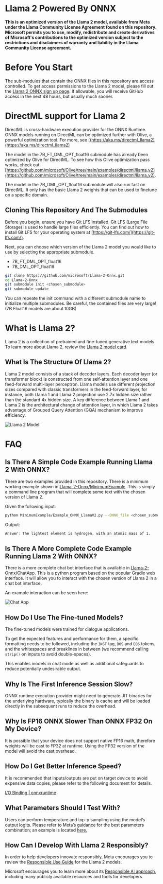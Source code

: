 # **Llama 2 Powered By ONNX**

**This is an optimized version of the Llama 2 model, available from Meta under the Llama Community License Agreement found on this repository. Microsoft permits you to use, modify, redistribute and create derivatives of Microsoft's contributions to the optimized version subject to the restrictions and disclaimers of warranty and liability in the Llama Community License agreement.**

# **Before You Start**
The sub-modules that contain the ONNX files in this repository are access controlled.
To get access permissions to the Llama 2 model, please fill out the [Llama 2 ONNX sign up page](https://github.com/llama2-onnx/signup). If allowable, you will receive GitHub access in the next 48 hours, but usually much sooner.

# **DirectML support for Llama 2**
DirectML is cross-hardware execution provider for the ONNX Runtime. ONNX models running on DirectML can be optimized further with Olive, a powerful optimization tool. For more, see
[(https://aka.ms/directml_llama2](https://aka.ms/directml_llama2)

The model in the 7B_FT_DML_OPT_float16 submodule has already been optimized by Olive for DirectML. To see how this Olive optimization pass works, check out [https://github.com/microsoft/Olive/tree/main/examples/directml/llama_v2](https://github.com/microsoft/Olive/tree/main/examples/directml/llama_v2).

The model in the 7B_DML_OPT_float16 submodule will also run fast on DirectML. It only has the basic Llama 2 weights that can be used to finetune on a specific domain.

## **Cloning This Repository And The Submodules**
Before you begin, ensure you have Git LFS installed. Git LFS (Large File Storage) is used to handle large files efficiently. You can find out how to install Git LFS for your operating system at [https://git-lfs.com/](https://git-lfs.com/). 

Next, you can choose which version of the Llama 2 model you would like to use by selecting the appropriate submodule.
* 7B_FT_DML_OPT_float16
* 7B_DML_OPT_float16
``` bash
git clone https://github.com/microsoft/Llama-2-Onnx.git
cd Llama-2-Onnx
git submodule init <chosen_submodule> 
git submodule update
```
You can repeate the init command with a different submodule name to initialize multiple submodules. Be careful, the contained files are very large! (7B Float16 models are about 10GB)

# **What is Llama 2?**
Llama 2 is a collection of pretrained and fine-tuned generative text models. To learn more about Llama 2, review the [Llama 2 model card](https://github.com/microsoft/Llama-2-Onnx/blob/main/MODEL-CARD-META-LLAMA-2.md).

## **What Is The Structure Of Llama 2?**
Llama 2 model consists of a stack of decoder layers. Each decoder layer (or transformer block) is constructed from one self-attention layer and one feed-forward multi-layer perceptron. Llama models use different projection sizes compared with classic transformers in the feed-forward layer, for instance, both Llama 1 and Llama 2 projection use 2.7x hidden size rather than the standard 4x hidden size. A key difference between Llama 1 and Llama 2 is the architectural change of attention layer, in which Llama 2 takes advantage of Grouped Query Attention (GQA) mechanism to improve efficiency.

![Llama 2 Model](Images/Llama2Model.png)


# **FAQ**
## **Is There A Simple Code Example Running Llama 2 With ONNX?**
There are two examples provided in this repository. There is a minimum working example shown in [Llama-2-Onnx/MinimumExample](https://github.com/microsoft/Llama-2-Onnx/blob/main/MinimumExample/Example.md). This is simply a command line program that will complete some text with the chosen version of Llama 2.

Given the following input:

<!-- Section of bash code -->
``` bash
python MinimumExample/Example_ONNX_LlamaV2.py --ONNX_file <chosen_submodule>/ONNX/decoder_model_merged/decoder_model_merged.onnx --TokenizerPath tokenizer.model --prompt "What is the lightest element?"
```
Output:
```bash
Answer: The lightest element is hydrogen, with an atomic mass of 1.
```

## **Is There A More Complete Code Example Running Llama 2 With ONNX?**
There is a more complete chat bot interface that is available in [Llama-2-Onnx/ChatApp](https://github.com/microsoft/Llama-2-Onnx/blob/main/ChatApp/ChatApp.md). This is a python program based on the popular Gradio web interface. It will allow you to interact with the chosen version of Llama 2 in a chat bot interface. 

An example interaction can be seen here:

![Chat App](Images/ChatAppExample.png)

## **How Do I Use The Fine-tuned Models?**
The fine-tuned models were trained for dialogue applications.

To get the expected features and performance for them, a specific formatting needs to be followed, including the `INST` tag, `BOS` and `EOS` tokens, and the whitespaces and breaklines in between (we recommend calling `strip()` on inputs to avoid double-spaces).

This enables models in chat mode as well as additional safeguards  to reduce potentially undesirable output.
 

## **Why Is The First Inference Session Slow?** 
ONNX runtime execution provider might need to generate JIT binaries for the underlying hardware, typically the binary is cache and will be loaded directly in the subsequent runs to reduce the overhead. 

 

## **Why Is FP16 ONNX Slower Than ONNX FP32 On My Device?** 
It is possible that your device does not support native FP16 math, therefore weights will be cast to FP32 at runtime. Using the FP32 version of the model will avoid the cast overhead.

 

## **How Do I Get Better Inference Speed?** 
It is recommended that inputs/outputs are put on target device to avoid expensive data copies, please refer to the following document for details.  

[I/O Binding | onnxruntime](https://onnxruntime.ai/docs/performance/tune-performance/iobinding.html) 


## **What Parameters Should I Test With?** 
Users can perform temperature and top-p sampling using the model’s output logits. Please refer to Meta’s guidance for the best parameters combination; an example is located [here.](https://github.com/facebookresearch/llama/)


## **How Can I Develop With Llama 2 Responsibly?**
In order to help developers innovate responsibly, Meta encourages you to review the [Responsible Use Guide](https://ai.meta.com/llama/responsible-use-guide/) for the Llama 2 models.

Microsoft encourages you to learn more about its [Responsible AI approach](https://aka.ms/rai), including many publicly available resources and tools for developers.
